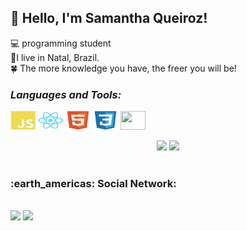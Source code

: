 ## :sunflower: Hello, I'm Samantha Queiroz!

:computer: programming student <br/>
 :ocean:I live in Natal, Brazil. <br/>
 :four_leaf_clover: The more knowledge you have, the freer you will be!
 <h3>
 <i>Languages and Tools:</i>
 </h3>
<div style="display: inline_block">
  <img align="center" alt="Rafa-Js" height="30" width="40" src="https://raw.githubusercontent.com/devicons/devicon/master/icons/javascript/javascript-plain.svg">
  <img align="center" alt="Rafa-React" height="30" width="40" src="https://raw.githubusercontent.com/devicons/devicon/master/icons/react/react-original.svg">
  <img align="center" alt="Rafa-HTML" height="30" width="40" src="https://raw.githubusercontent.com/devicons/devicon/master/icons/html5/html5-original.svg">
  <img align="center" alt="Rafa-CSS" height="30" width="40" src="https://raw.githubusercontent.com/devicons/devicon/master/icons/css3/css3-original.svg">
  <img align="center" height="30" width="40" src="https://cdn.jsdelivr.net/gh/devicons/devicon/icons/vscode/vscode-original.svg" />
  </div>
  <br/>
  <div align="center">
  <img height="auto" width="49%" src="https://github-readme-stats.vercel.app/api?username=SamanthaQueiroz&show_icons=true&theme=dracula&include_all_commits=true&count_private=true"/>
  <img height="auto" width="49%" src="https://github-readme-stats.vercel.app/api/top-langs/?username=SamanthaQueiroz&layout=compact&langs_count=7&theme=dracula"/>
</div>
<br/>
<h3> :earth_americas: Social Network: </h3/> <br/>
<a href="https://www.linkedin.com/in/samantha-queiroz-b94533230/" target="_blank"><img src="https://img.shields.io/badge/-LinkedIn-%230077B5?style=for-the-badge&logo=linkedin&logoColor=white" target="_blank"></a> 
 <a href = "mailto:ssequeiroz@gmail.com"><img src="https://img.shields.io/badge/-Gmail-%23333?style=for-the-badge&logo=gmail&logoColor=white" target="_blank"></a>
  
